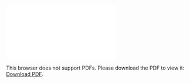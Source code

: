 <object data="christ-in-song/CIS1908pdfs/899.pdf" type="application/pdf" width="100%" height="1024px">
    <embed src="christ-in-song/CIS1908pdfs/899.pdf">
        <p>This browser does not support PDFs. Please download the PDF to view it: <a href="christ-in-song/CIS1908pdfs/899.pdf">Download PDF</a>.</p>
    </embed>
</object>
